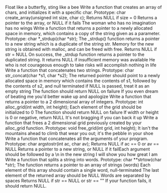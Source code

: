 Float like a butterfly, sting like a bee Write a function that creates an array of chars, and initializes it with a specific char. Prototype: char create_array(unsigned int size, char c); Returns NULL if size = 0 Returns a pointer to the array, or NULL if it fails The woman who has no imagination has no wings Write a function that returns a pointer to a newly allocated space in memory, which contains a copy of the string given as a parameter. Prototype: char *_strdup(char *str); The _strdup() function returns a pointer to a new string which is a duplicate of the string str. Memory for the new string is obtained with malloc, and can be freed with free. Returns NULL if str = NULL On success, the _strdup function returns a pointer to the duplicated string. It returns NULL if insufficient memory was available He who is not courageous enough to take risks will accomplish nothing in life Write a function that concatenates two strings. Prototype: char str_concat(char *s1, char *s2); The returned pointer should point to a newly allocated space in memory which contains the contents of s1, followed by the contents of s2, and null terminated if NULL is passed, treat it as an empty string The function should return NULL on failure If you even dream of beating me you'd better wake up and apologize Write a function that returns a pointer to a 2 dimensional array of integers. Prototype: int alloc_grid(int width, int height); Each element of the grid should be initialized to 0 The function should return NULL on failure If width or height is 0 or negative, return NULL It's not bragging if you can back it up Write a function that frees a 2 dimensional grid previously created by your alloc_grid function. Prototype: void free_grid(int grid, int height); It isn't the mountains ahead to climb that wear you out; it's the pebble in your shoe Write a function that concatenates all the arguments of your program. Prototype: char argstostr(int ac, char av); Returns NULL if ac == 0 or av == NULL Returns a pointer to a new string, or NULL if it failEach argument should be followed by a \n in the new string I will show you how great I am Write a function that splits a string into words. Prototype: char **strtow(char *str); The function returns a pointer to an array of strings (words) Each element of this array should contain a single word, null-terminated The last element of the returned array should be NULL Words are separated by spaces Returns NULL if str == NULL or str == "" If your function fails, it should return NULL.
